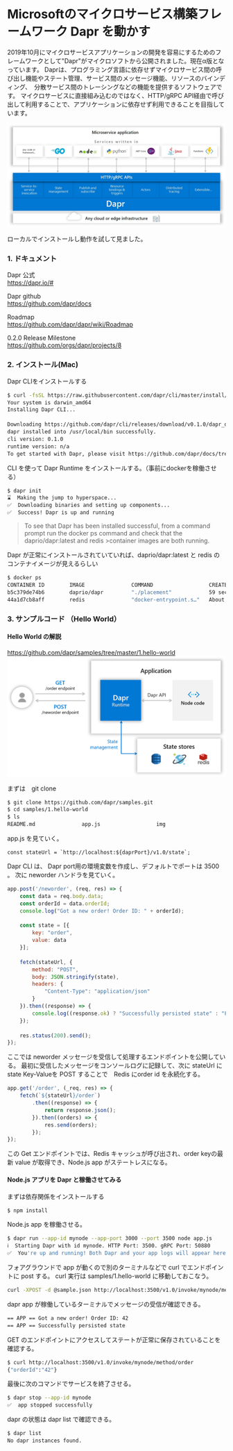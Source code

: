 # Microsoftのマイクロサービス構築フレームワーク Dapr を動かす


2019年10月にマイクロサービスアプリケーションの開発を容易にするためのフレームワークとして"Dapr"がマイクロソフトから公開されました。現在α版となっています。
Daprは、プログラミング言語に依存せずマイクロサービス間の呼び出し機能やステート管理、サービス間のメッセージ機能、リソースのバインディング、　分散サービス間のトレーシングなどの機能を提供するソフトウェアです。
マイクロサービスに直接組み込むのではなく、HTTP/gRPC API経由で呼び出して利用することで、アプリケーションに依存せず利用できることを目指しています。

![DaprConcept](/img/20191116_dapr/dapr_conceptual_model.jpg)

ローカルでインストールし動作を試して見ました。

### 1. ドキュメント
Dapr 公式  
https://dapr.io/#

Dapr github  
https://github.com/dapr/docs

Roadmap  
https://github.com/dapr/dapr/wiki/Roadmap

0.2.0 Release Milestone  
https://github.com/orgs/dapr/projects/8

### 2. インストール(Mac)
Dapr CLIをインストールする
```sh
$ curl -fsSL https://raw.githubusercontent.com/dapr/cli/master/install/install.sh | /bin/bash
Your system is darwin_amd64
Installing Dapr CLI...

Downloading https://github.com/dapr/cli/releases/download/v0.1.0/dapr_darwin_amd64.tar.gz ...
dapr installed into /usr/local/bin successfully.
cli version: 0.1.0 
runtime version: n/a
To get started with Dapr, please visit https://github.com/dapr/docs/tree/master/getting-started
```
CLI を使って Dapr Runtime をインストールする。（事前にdockerを稼働させる）

```sh
$ dapr init
⌛  Making the jump to hyperspace...
✅  Downloading binaries and setting up components...
✅  Success! Dapr is up and running
```

>To see that Dapr has been installed successful, from a command prompt run the docker ps command and check that the daprio/dapr:latest and redis >container images are both running.

Dapr が正常にインストールされていていれば、daprio/dapr:latest と redis のコンテナイメージが見えるらしい

```sh
$ docker ps
CONTAINER ID        IMAGE               COMMAND                  CREATED              STATUS              PORTS                      NAMES
b5c379de74b6        daprio/dapr         "./placement"            59 seconds ago       Up 57 seconds       0.0.0.0:50005->50005/tcp   dapr_placement
44a1d7cb8aff        redis               "docker-entrypoint.s…"   About a minute ago   Up 58 seconds       0.0.0.0:6379->6379/tcp     epic_golick
```

### 3. サンプルコード （Hello World）

#### Hello World の解説
https://github.com/dapr/samples/tree/master/1.hello-world
![20191116_dapr](/img/20191116_dapr/Architecture_Diagram.png)
<br>

まずは　git clone

```sh
$ git clone https://github.com/dapr/samples.git
$ cd samples/1.hello-world
$ ls
README.md               app.js                  img                     package-lock.json       package.json            sample.http             sample.json
```

app.js を見ていく。  

```node
const stateUrl = `http://localhost:${daprPort}/v1.0/state`;
```

Dapr CLI は、 Dapr port用の環境変数を作成し、デフォルトでポートは 3500 。
次に neworder ハンドラを見ていく。

```js
app.post('/neworder', (req, res) => {
    const data = req.body.data;
    const orderId = data.orderId;
    console.log("Got a new order! Order ID: " + orderId);

    const state = [{
        key: "order",
        value: data
    }];

    fetch(stateUrl, {
        method: "POST",
        body: JSON.stringify(state),
        headers: {
            "Content-Type": "application/json"
        }
    }).then((response) => {
        console.log((response.ok) ? "Successfully persisted state" : "Failed to persist state");
    });

    res.status(200).send();
});
```
ここでは neworder メッセージを受信して処理するエンドポイントを公開している。
最初に受信したメッセージをコンソールログに記録して、次に stateUrl に state Key-Valueを POST することで　Redis にorder id を永続化する。


```js
app.get('/order', (_req, res) => {
    fetch(`${stateUrl}/order`)
        .then((response) => {
            return response.json();
        }).then((orders) => {
            res.send(orders);
        });
});
```
この Get エンドポイントでは、Redis キャッシュが呼び出され、order keyの最新 value が取得でき、Node.js app がステートレスになる。

#### Node.js アプリを Dapr と稼働させてみる
まずは依存関係をインストールする

```sh
$ npm install
```

Node.js app を稼働させる。

```sh
$ dapr run --app-id mynode --app-port 3000 --port 3500 node app.js
ℹ️  Starting Dapr with id mynode. HTTP Port: 3500. gRPC Port: 50880
✅  You're up and running! Both Dapr and your app logs will appear here.
```

フォアグラウンドで app が動くので別のターミナルなどで curl でエンドポイントに post する。
curl 実行は samples/1.hello-world に移動しておこなう。  

```sh
curl -XPOST -d @sample.json http://localhost:3500/v1.0/invoke/mynode/method/neworder
```
dapr app が稼働しているターミナルでメッセージの受信が確認できる。

```sh
== APP == Got a new order! Order ID: 42
== APP == Successfully persisted state
```

GET のエンドポイントにアクセスしてステートが正常に保存されていることを確認する。

```sh
$ curl http://localhost:3500/v1.0/invoke/mynode/method/order
{"orderId":"42"}
```

最後に次のコマンドでサービスを終了させる。

```sh
$ dapr stop --app-id mynode
✅  app stopped successfully
```

dapr の状態は dapr list で確認できる。

```sh
$ dapr list
No dapr instances found.
```
